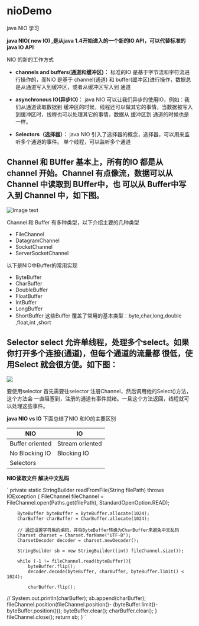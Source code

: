 # nioDemo
java NIO 学习

**java NIO( new IO) ,是从java 1.4开始进入的一个新的IO API，可以代替标准的java IO API**

NIO 的新的工作方式
- **channels and buffers(通道和缓冲区)：** 标准的IO 是基于字节流和字符流进行操作的，而NIO
是基于 channel(通道) 和 buffer(缓冲区)进行操作，数据总是从通道写入到缓冲区，或者从缓冲区写入到
通道

- **asynchronous IO(异步IO)：** java NIO 可以让我们异步的使用IO，例如：我们从通道读取数据到
缓冲区的时候，线程还可以做其它的事情，当数据被写入到缓冲区时，线程也可以处理其它的事情，数据从
缓冲区到 通道的时候也是一样。

- **Selectors（选择器）：** java NIO 引入了选择器的概念，选择器，可以用来监听多个通道的事件。
单个线程，可以监听多个通道


**Channel 和 BUffer**
基本上，所有的IO 都是从 channel 开始。Channel 有点像流，数据可以从Channel 中读取到 BUffer中，也
可以从 Buffer中写入到 Channel 中，如下图。
---- 
![Image text](http://dl2.iteye.com/upload/attachment/0096/3970/e20c73df-9ade-3121-be5f-307e6baf328f.png)

Channel 和 Buffer 有多种类型，以下介绍主要的几种类型

* FileChannel 
* DatagramChannel
* SocketChannel
* ServerSocketChannel

以下是NIO中Buffer的常用实现
* ByteBuffer
* CharBuffer
* DoubleBuffer
* FloatBuffer
* IntBuffer
* LongBuffer
* ShortBuffer
这些Buffer 覆盖了常用的基本类型：byte,char,long,double ,float,int ,short

**Selector** 
select 允许单线程，处理多个select。如果你打开多个连接(通道)，但每个通道的流量都
很低，使用Select 就会很方便。如下图：
---
![](http://dl2.iteye.com/upload/attachment/0096/3972/79224e12-3615-3917-9e85-42e7edbd8b40.png)

要使用selector 首先需要往selector 注册Channel，然后调用他的Select()方法，这个方法会
一直阻塞到，注册的通道有事件就绪。一旦这个方法返回，线程就可以处理这些事件。


**java NIO  vs IO**
下面总结了NIO 和IO的主要区别

NIO|IO
---|---
Buffer oriented|Stream oriented
No Blocking IO|Blocking IO
Selectors| 


**NIO读取文件 解决中文乱码**

 `
 private static StringBuilder readFromFile(String filePath) throws IOException {
        FileChannel fileChannel = FileChannel.open(Paths.get(filePath), StandardOpenOption.READ);

        ByteBuffer byteBuffer = ByteBuffer.allocate(1024);
        CharBuffer charBuffer = CharBuffer.allocate(1024);

        // 通过设置字符集的编码，并将ByteBuffer转换为CharBuffer来避免中文乱码
        Charset charset = Charset.forName("UTF-8");
        CharsetDecoder decoder = charset.newDecoder();

        StringBuilder sb = new StringBuilder((int) fileChannel.size());

        while (-1 != fileChannel.read(byteBuffer)){
            byteBuffer.flip();
            decoder.decode(byteBuffer, charBuffer, byteBuffer.limit() < 1024);

            charBuffer.flip();
//            System.out.println(charBuffer);
            sb.append(charBuffer);
            fileChannel.position(fileChannel.position()- (byteBuffer.limit()-byteBuffer.position()));
            byteBuffer.clear();
            charBuffer.clear();
        }
        fileChannel.close();
        return sb;
    }
  `
